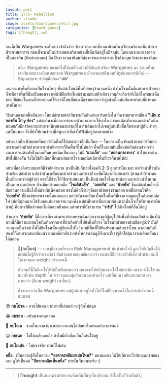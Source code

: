 ```yaml
---
layout: post
title: 1775- Rebellion
author: sisada
image: assets/boardgames/etc/.jpg
categories: [board games]
tags: [thought, กบ]
---
```

เกมนี้เป็น Wargames ระดับเบา เข้าถึงง่าย จับเอาช่วงเวลาที่อาณานิคมในทวีปอเมริกาเหนือทำการประกาศเอกราช ก่อนที่จะมาเป็นประเทศอเมริกาอย่างที่เห็นกันอยู่ในปัจจุบัน โดยเกมจะแบ่งเราออกเป็นสองทีม (ทีมล่ะสองคน) คือ ฝั่งชาวอาณานิคมที่ต้องการเอกราช และ ฝั่งอังกฤษเจ้าของอาณานิคม

> อนึ่ง: Wargames ของแท้ไม่ใช่แค่สักแต่ว่ามีตีกันแล้วเรียก Wargames นะ (แบบที่พบเจอกันบ่อยเวลามีคนบอกชอบ Wargames มักจะหมายถึงเกมที่มีรูปแบบการตีกัน) -- Signature สำคัญคือต้อง **'เชย'**


เกมจะแบ่งพื้นที่ออกเป็นโซนใหญ่ ที่แต่ล่ะโซนมีพื้นที่ย่อยๆจำนวนหนึ่ง ถ้าในโซนนั้นมีแค่ทหารฝ่ายเราก็จะถือว่าพื้นที่นั้นเป็นของเรา แต่ถ้ามีอีกฝ่ายโผล่เข้ามาแม้แต่ตัวเดียว เกมก็จะถือว่ายังไม่มีใครชนะเด็ดขาด วิธีชนะในเกมก็ง่ายมากแค่ให้เรามีโซนที่ชนะเด็ดขาดเยอะกว่าคู่แข่งเมื่อเล่นกันครบรอบที่กำหนดเท่านั้นเอง

วิธีเล่นของเกมนี้คลีนมาก ในแต่ล่ะตาแต่ล่ะทีมจะผลัดกันเล่นการ์ดหนึ่งใบ ที่ความสามารถมีแค่ **"เดิน x กองทัพ ไป y ช่อง"** แต่ล่ะทีมจะมีกองการ์ดของตัวเองและจะใช้ทุกใบ การ์ดแต่ละทีมจะแตกต่างกันนิดหน่อยกับมีการ์ดความสามารถพิเศษคนล่ะสามสี่ใบ ถ้าเดินแล้วไปเจอผู้เล่นทีมอื่่นก็ทอยเต๋าสู้กัน ง่ายๆแค่นั้นแหละ
สิ่งที่ทำให้เกมง่ายๆนี้สนุกกว่าที่เล่าให้ฟังมีอยู่สองสามอย่าง


อย่างแรกคือเป้าหมายที่บอกว่ายึดพื้นที่ให้เยอะกว่าอีกทีมก็พอ -- ในความเป็นจริงแล้วยากกว่าที่บอก เพราะแค่อีกฝ่ายส่งทหารมาตัวเดียวเราก็ยึดพื้นที่ไม่ได้แล้ว พื้นที่ในเกมมันเชื่อมต่อกันค่อนข้างกว้าง และการจะเดินทัพในเกมเป็นแบบเดินเป็นกองๆ ไม่มี **'แวะเก็บ'** และ **'หย่อนกลางทาง'** ทำให้การเดินทัพไปป้องกัน จึงไม่ใช่ตัวเลือกที่เหมาะสมเท่าไร เผลอนิดเดียวพื้นที่เราก็หายไปล่ะ

อย่างที่สองคือระบบเต๋าที่มีจำกัดจำนวน มาเป็นสิบก็ทอยได้แค่ที 2-3 ลูกเท่านั้นแหละ แต่ว่าเต๋าที่ว่ามันสำหรับแต่ล่ะฝ่าย แปลว่าถ้าพาเพื่อนมาด้วยจำนวนเต๋าเราก็จะเพิ่มได้มากถึงสองเท่า (สามเท่าถ้าพาคนพื้นเมืองมาช่วยสู้ด้วย) ตรงนี้ก็ช่วยให้วิธีการเล่นแบบเป็นทีมน่าสนใจขึ้นมาหน่อย และหน้าเต๋าในเกมเป็นแบบ custom ที่จะมีแค่สามแบบคือ **'โจมตีสำเร็จ'** , **'ถอยทัพ'** และ **'ย้ายทัพ'** ซึ่งแต่ล่ะฝ่ายก็จะมีสัดส่วนความเป็นไปได้ต่างกันนิดหน่อย ตรงได้คิลก็ง่ายๆคือเอาฝ่ายตรงข้ามออก แต่ที่น่าสนใจคือ **'ถอยทัพ'** ที่ถึงแม้ทหารเราจะโดนยกออก แต่ว่ามันจะกลับมาใหม่ในพื้นที่ที่เราควบคุมอยู่ในต้นรอบต่อไป (ปกติทุกคนจะได้รับตอนต้นรอบจำนวนหนึ่ง แต่ถ้ามีทหารที่ถอยมาก่อนหน้านั้นก็จะได้รับทหารเพิ่มด้วย) คือบางทีตีแล้วทอยไม่ดีถอยหนีหมด แต่ทหารก็ยังสามารถ **'วาร์ป'** ไปเกิดใหม่ที่อื่นได้อยู่

ส่วนการ **'ย้ายทัพ'** ก็คือการที่เราสามารถย้ายทหารเดินออกจากจุดที่สู้อยู่ไปยังพื้นที่ปลอดภัยข้างเคียงได้ ตรงนี้ก็มีความน่าสนใจอันเกิดจากการที่ถ้าเกิดย้ายไปยังพื้นที่ว่าง ในโซนที่ฝ่ายตรงข้ามยึดอยู่ล่ะ? มันก็จะกลายเป็นว่าเค้าไม่ได้ยึดโซนนั้นอยู่อีกต่อไปไง! เกมมีพื้นที่ให้ยึดประมาณสิบกว่าโซน บวกลบกันที่สองที่ก็แทบจะเสมอกันแล้ว แถมพลิกกลับง่ายทำให้การเล่นดูมีจังหวะที่เรารู้สึกได้ลุ้นว่าจะพลิกกลับมาได้ตลอด

> 🐸**[กบโอเค]** -- รวมๆคือชอบที่ระบบ Risk Management มันน่าสนใจดี ดูอะไรก็เกิดขึ้นได้ แต่ดันไม่รู้สึกว่าดวงเว่อร์ สัดส่วนของกลยุทธ์และการวางแผนก็ถือว่าลงตัวทีเดียวสำหรับเกมที่ใช้เวลาและ weight ประมาณนี้
> 
> ตัวเกมก็นี้ไม่มีอะไรให้ติเป็นพิเศษนอกจากอาจจะได้หยิบมากางได้ไม่บ่อยนัก เพราะว่าไม่ใช่เกมแนวที่เน้น depth ในการวางแผนลุ่มลึกเน้นลองท่าอะไร แต่เป็นแนวหยิบมาเล่นสบายๆมากกว่า (ก็เกม weight เบานี้นะ)
> 
> ถึงจะบอกว่าเป็น Wargames แต่ผู้เล่นสายยูโรทั่วไปก็ไม่มีปัญหาอะไรในการเข้าถึงเกมนี้แน่นอน


😍 **กบโปรด** - อวยไส้แตก ยากมากที่เล่นแล้วจะรู้สึกไม่สนุก

😁 **กบชอบ** - พร้อมจะเล่นตลอด

🙂 **กบโอเค** - ชอบในบางแง่มุม แต่อาจจะเล่นไม่บ่อยหรือเล่นแค่บางอารมณ์

😐 **กบเฉย** - ไม่ได้เกลียดอะไร ถ้าไม่มีตัวเลือกอื่นก็เล่นได้อยู่

🖕 **กบไม่เล่น** - ไม่ตรงจริต ชวนก็ไม่เล่น

**อนึ่ง :** เป็นความรู้สึกในความ **"อยากจะหยิบมาเล่นไหม?"** ของผมเอง ไม่ได้เกี่ยวอะไรกับคุณภาพของเกม ดูให้เป็นแค่ **"อีกความคิดเห็นหนึ่ง"** เท่านั้นก็พอนะครับ :)



---



> 
> [**Thought** เป็นหมวดว่าด้วยความคิดเห็นสั้นๆเกี่ยวกับเกม ยังไม่เป็นรีวิวเต็มตัว]
> 
> 
> 


 